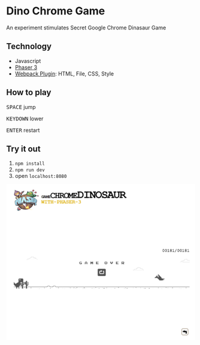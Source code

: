 # Dino Chrome Game

An experiment stimulates Secret Google Chrome Dinasaur Game

## Technology

* Javascript
* [Phaser 3](https://phaser.io/phaser3)
* [Webpack Plugin](https://webpack.js.org/plugins/): HTML, File, CSS, Style

## How to play

<kbd>SPACE</kbd> jump

<kbd>KEYDOWN</kbd> lower

<kbd>ENTER</kbd> restart

## Try it out

1. ```npm install```
2. ```npm run dev```
3. open ```localhost:8080```

!["Watch out it is a snapshot"](./Thumnail.PNG)
